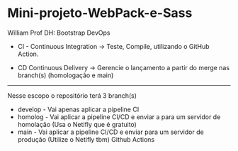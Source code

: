 # Mini-projeto-WebPack-e-Sass

William Prof DH: Bootstrap DevOps

- CI - Continuous Integration
-> Teste, Compile, utilizando o GitHub Action.

- CD Continuous Delivery
-> Gerencie o lançamento a partir do merge nas branch(s) (homologação e main)

--- 

Nesse escopo o repositório terá 3 branch(s)
- develop - Vai apenas aplicar a pipeline CI
- homolog  - Vai aplicar a pipeline CI/CD e enviar a para um servidor de homolação (Usa o Netifly que é gratuito)
- main - Vai aplicar a pipeline CI/CD e enviar para um servidor de produção (Utilize o Netifly tbm)
Github Actions